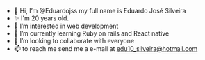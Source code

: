- 👋 Hi, I’m @Eduardojss my full name is Eduardo José Silveira
- ✨ I'm 20 years old.
- 👀 I’m interested in web development
- 🌱 I’m currently learning Ruby on rails and React native
- 💞️ I’m looking to collaborate with everyone
- 📫 to reach me send me a e-mail at edu10_silveira@hotmail.com
